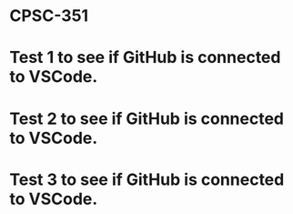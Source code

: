# CPSC-351

# Test 1 to see if GitHub is connected to VSCode.

# Test 2 to see if GitHub is connected to VSCode.

# Test 3 to see if GitHub is connected to VSCode.